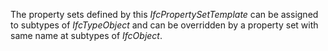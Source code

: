 The property sets defined by this _IfcPropertySetTemplate_ can be assigned
to subtypes of _IfcTypeObject_ and can be overridden by a
property set with same name at subtypes of _IfcObject_.